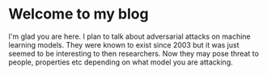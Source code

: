 # Welcome to my blog

I'm glad you are here. I plan to talk about adversarial attacks on machine learning models. They were known to exist since 2003 but it was just seemed to be interesting to then researchers. Now they may pose threat to people, properties etc depending on what model you are attacking.
